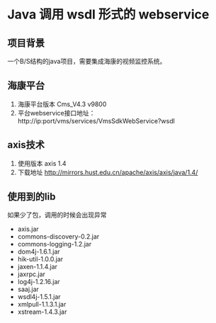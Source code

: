 
# Java 调用 wsdl 形式的 webservice
## 项目背景
一个B/S结构的java项目，需要集成海康的视频监控系统。

## 海康平台

1. 海康平台版本 Cms_V4.3 v9800
2. 平台webservice接口地址： http://ip:port/vms/services/VmsSdkWebService?wsdl

## axis技术
1. 使用版本 axis 1.4
2. 下载地址 http://mirrors.hust.edu.cn/apache/axis/axis/java/1.4/

## 使用到的lib
如果少了包，调用的时候会出现异常

- axis.jar
- commons-discovery-0.2.jar
- commons-logging-1.2.jar
- dom4j-1.6.1.jar
- hik-util-1.0.0.jar
- jaxen-1.1.4.jar
- jaxrpc.jar
- log4j-1.2.16.jar
- saaj.jar
- wsdl4j-1.5.1.jar
- xmlpull-1.1.3.1.jar
- xstream-1.4.3.jar
